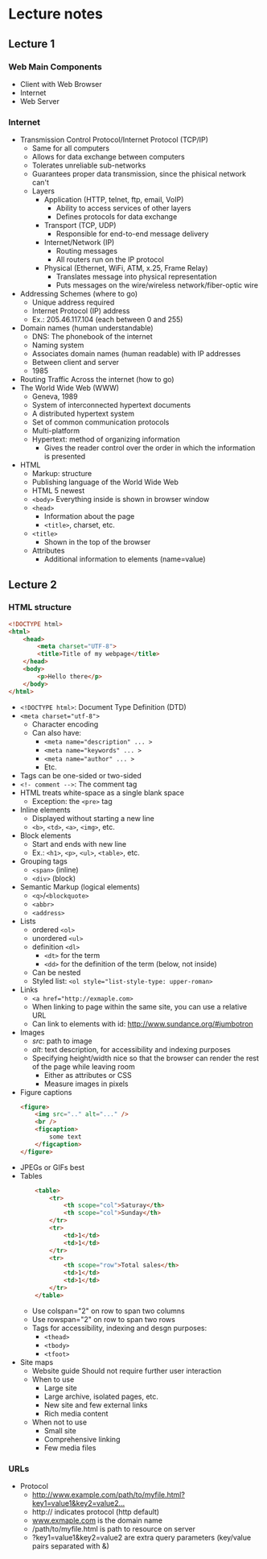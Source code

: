 # Lecture notes

## Lecture 1

### Web Main Components

- Client with Web Browser 
- Internet 
- Web Server

### Internet
- Transmission Control Protocol/Internet Protocol (TCP/IP)
    - Same for all computers
    - Allows for data exchange between computers
    - Tolerates unreliable sub-networks
    - Guarantees proper data transmission, since the phisical network can't
    - Layers
        - Application (HTTP, telnet, ftp, email, VoIP)
            - Ability to access services of other layers
            - Defines protocols for data exchange 
        - Transport (TCP, UDP)
            - Responsible for end-to-end message delivery
        - Internet/Network (IP)
             - Routing messages
             - All routers run on the IP protocol
        - Physical (Ethernet, WiFi, ATM, x.25, Frame Relay)
             - Translates message into physical representation
             - Puts messages on the wire/wireless network/fiber-optic wire
- Addressing Schemes (where to go)
    - Unique address required
    - Internet Protocol (IP) address
    - Ex.: 205.46.117.104 (each between 0 and 255)
- Domain names (human understandable)
    - DNS: The phonebook of the internet
    - Naming system
    - Associates domain names (human readable) with IP addresses
    - Between client and server
    - 1985
- Routing Traffic Across the internet (how to go)
- The World Wide Web (WWW)
    - Geneva, 1989
    - System of interconnected hypertext documents
    - A distributed hypertext system
    - Set of common communication protocols
    - Multi-platform
    - Hypertext: method of organizing information 
        - Gives the reader control over the order in which the information is presented
- HTML
    - Markup: structure
    - Publishing language of the World Wide Web
    - HTML 5 newest
    - `<body>` Everything inside is shown in browser window
    - `<head>` 
        - Information about the page
        - `<title>`, charset, etc.
    - `<title>`
        - Shown in the top of the browser
    - Attributes
        - Additional information to elements (name=value)


## Lecture 2

### HTML structure
```html
<!DOCTYPE html>
<html>
    <head>
        <meta charset="UTF-8">
        <title>Title of my webpage</title>
    </head>
    <body>
        <p>Hello there</p>
    </body>
</html>
```
- `<!DOCTYPE html>`: Document Type Definition (DTD)
- `<meta charset="utf-8">`
    - Character encoding
    - Can also have: 
        - `<meta name="description" ... >`
        - `<meta name="keywords" ... >`
        - `<meta name="author" ... >`
        - Etc.
- Tags can be one-sided or two-sided
- `<!- comment -->`: The comment tag
- HTML treats white-space as a single blank space
    - Exception: the `<pre>` tag
- Inline elements
    - Displayed without starting a new line
    - `<b>`, `<td>`, `<a>`, `<img>`, etc.
- Block elements
    - Start and ends with new line
    - Ex.: `<h1>`, `<p>`, `<ul>`, `<table>`, etc.
- Grouping tags 
    - `<span>` (inline)
    - `<div>` (block)
- Semantic Markup (logical elements)
    - `<q>`/`<blockquote>` 
    - `<abbr>`
    - `<address>`
- Lists
    - ordered `<ol>`
    - unordered `<ul>`
    - definition `<dl>`
        - `<dt>` for the term
        - `<dd>` for the definition of the term (below, not inside)
    - Can be nested
    - Styled list: `<ol style="list-style-type: upper-roman>`
- Links
    - `<a href="http://exmaple.com>`
    - When linking to page within the same site, you can use a relative URL
    - Can link to elements with id: http://www.sundance.org/#jumbotron
- Images
    - *src*: path to image 
    - *alt*: text description, for accessibility and indexing purposes
    - Specifying height/width nice so that the browser can render the rest of the page while leaving room
        - Either as attributes or CSS 
        - Measure images in pixels
- Figure captions
    ```html
    <figure>
        <img src=".." alt="..." />
        <br />
        <figcaption>
            some text
        </figcaption>
    </figure>
    ```
- JPEGs or GIFs best
- Tables
    ```html
        <table>
            <tr>
                <th scope="col">Saturay</th>
                <th scope="col">Sunday</th>
            </tr>
            <tr>
                <td>1</td>
                <td>1</td>
            </tr>
            <tr>
                <th scope="row">Total sales</th>
                <td>1</td>
                <td>1</td>
            </tr>
        </table>
    ```
    - Use colspan="2" on row to span two columns 
    - Use rowspan="2" on row to span two rows 
    - Tags for accessibility, indexing and desgn purposes: 
        - `<thead>`
        - `<tbody>`
        - `<tfoot>`
- Site maps
    - Website guide
    Should not require further user interaction
    - When to use
        - Large site
        - Large archive, isolated pages, etc.
        - New site and few external links
        - Rich media content
    - When not to use
        - Small site
        - Comprehensive linking
        - Few media files

### URLs

- Protocol
    - http://www.example.com/path/to/myfile.html?key1=value1&key2=value2…
    - http:// indicates protocol (http default)
    - www.exmaple.com is the domain name
    - /path/to/myfile.html is path to resource on server
    - ?key1=value1&key2=value2 are extra query parameters (key/value pairs separated with &)
    
